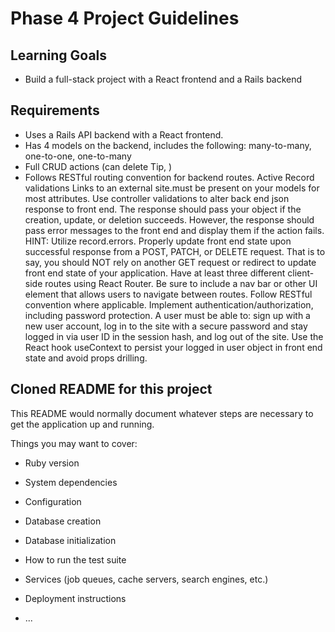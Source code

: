# Phase 4 Project Guidelines

## Learning Goals

- Build a full-stack project with a React frontend and a Rails backend

## Requirements
- Uses a Rails API backend with a React frontend.
- Has 4 models on the backend, includes the following: many-to-many, one-to-one, one-to-many
- Full CRUD actions (can delete Tip, )
- Follows RESTful routing convention for backend routes.
Active Record validations Links to an external site.must be present on your models for most attributes.
Use controller validations to alter back end json response to front end. The response should pass your object if the creation, update, or deletion succeeds. However, the response should pass error messages to the front end and display them if the action fails. HINT: Utilize record.errors.
Properly update front end state upon successful response from a POST, PATCH, or DELETE request. That is to say, you should NOT rely on another GET request or redirect to update front end state of your application.
Have at least three different client-side routes using React Router. Be sure to include a nav bar or other UI element that allows users to navigate between routes. Follow RESTful convention where applicable.
Implement authentication/authorization, including password protection. A user must be able to:
sign up with a new user account,
log in to the site with a secure password and stay logged in via user ID in the session hash, and
log out of the site.
Use the React hook useContext to persist your logged in user object in front end state and avoid props drilling.

## Cloned README for this project

This README would normally document whatever steps are necessary to get the
application up and running.

Things you may want to cover:

* Ruby version

* System dependencies

* Configuration

* Database creation

* Database initialization

* How to run the test suite

* Services (job queues, cache servers, search engines, etc.)

* Deployment instructions

* ...
